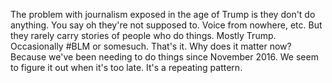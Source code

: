 The problem with journalism exposed in the age of Trump is they don't do anything. You say oh they're not supposed to. Voice from nowhere, etc. But they rarely carry stories of people who do things. Mostly Trump. Occasionally #BLM or somesuch. That's it. Why does it matter now? Because we've been needing to do things since November 2016. We seem to figure it out when it's too late. It's a repeating pattern.
